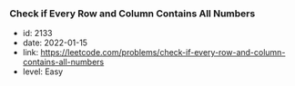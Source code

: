 ### Check if Every Row and Column Contains All Numbers

* id: 2133
* date: 2022-01-15
* link: https://leetcode.com/problems/check-if-every-row-and-column-contains-all-numbers
* level: Easy
